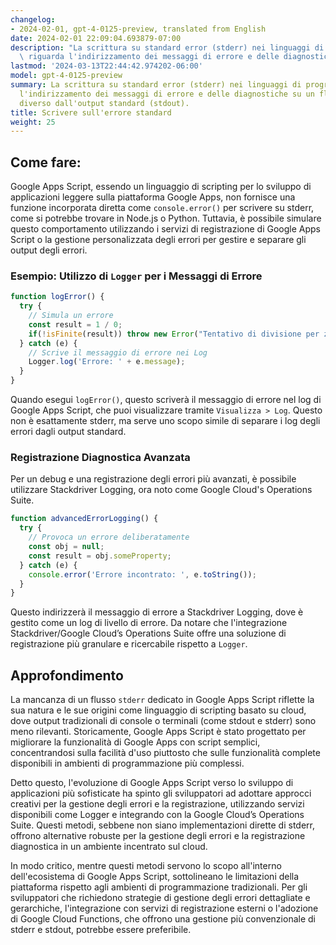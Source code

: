 ```yaml
---
changelog:
- 2024-02-01, gpt-4-0125-preview, translated from English
date: 2024-02-01 22:09:04.693879-07:00
description: "La scrittura su standard error (stderr) nei linguaggi di programmazione\
  \ riguarda l'indirizzamento dei messaggi di errore e delle diagnostiche su un flusso\u2026"
lastmod: '2024-03-13T22:44:42.974202-06:00'
model: gpt-4-0125-preview
summary: La scrittura su standard error (stderr) nei linguaggi di programmazione riguarda
  l'indirizzamento dei messaggi di errore e delle diagnostiche su un flusso separato,
  diverso dall'output standard (stdout).
title: Scrivere sull'errore standard
weight: 25
---
```


## Come fare:
Google Apps Script, essendo un linguaggio di scripting per lo sviluppo di applicazioni leggere sulla piattaforma Google Apps, non fornisce una funzione incorporata diretta come `console.error()` per scrivere su stderr, come si potrebbe trovare in Node.js o Python. Tuttavia, è possibile simulare questo comportamento utilizzando i servizi di registrazione di Google Apps Script o la gestione personalizzata degli errori per gestire e separare gli output degli errori.

### Esempio: Utilizzo di `Logger` per i Messaggi di Errore
```javascript
function logError() {
  try {
    // Simula un errore
    const result = 1 / 0;
    if(!isFinite(result)) throw new Error("Tentativo di divisione per zero");
  } catch (e) {
    // Scrive il messaggio di errore nei Log
    Logger.log('Errore: ' + e.message);
  }
}
```

Quando esegui `logError()`, questo scriverà il messaggio di errore nel log di Google Apps Script, che puoi visualizzare tramite `Visualizza > Log`. Questo non è esattamente stderr, ma serve uno scopo simile di separare i log degli errori dagli output standard.

### Registrazione Diagnostica Avanzata
Per un debug e una registrazione degli errori più avanzati, è possibile utilizzare Stackdriver Logging, ora noto come Google Cloud's Operations Suite.

```javascript
function advancedErrorLogging() {
  try {
    // Provoca un errore deliberatamente
    const obj = null;
    const result = obj.someProperty;
  } catch (e) {
    console.error('Errore incontrato: ', e.toString());
  }
}
```

Questo indirizzerà il messaggio di errore a Stackdriver Logging, dove è gestito come un log di livello di errore. Da notare che l'integrazione Stackdriver/Google Cloud’s Operations Suite offre una soluzione di registrazione più granulare e ricercabile rispetto a `Logger`.

## Approfondimento
La mancanza di un flusso `stderr` dedicato in Google Apps Script riflette la sua natura e le sue origini come linguaggio di scripting basato su cloud, dove output tradizionali di console o terminali (come stdout e stderr) sono meno rilevanti. Storicamente, Google Apps Script è stato progettato per migliorare la funzionalità di Google Apps con script semplici, concentrandosi sulla facilità d'uso piuttosto che sulle funzionalità complete disponibili in ambienti di programmazione più complessi.

Detto questo, l'evoluzione di Google Apps Script verso lo sviluppo di applicazioni più sofisticate ha spinto gli sviluppatori ad adottare approcci creativi per la gestione degli errori e la registrazione, utilizzando servizi disponibili come Logger e integrando con la Google Cloud’s Operations Suite. Questi metodi, sebbene non siano implementazioni dirette di stderr, offrono alternative robuste per la gestione degli errori e la registrazione diagnostica in un ambiente incentrato sul cloud.

In modo critico, mentre questi metodi servono lo scopo all'interno dell'ecosistema di Google Apps Script, sottolineano le limitazioni della piattaforma rispetto agli ambienti di programmazione tradizionali. Per gli sviluppatori che richiedono strategie di gestione degli errori dettagliate e gerarchiche, l'integrazione con servizi di registrazione esterni o l'adozione di Google Cloud Functions, che offrono una gestione più convenzionale di stderr e stdout, potrebbe essere preferibile.
